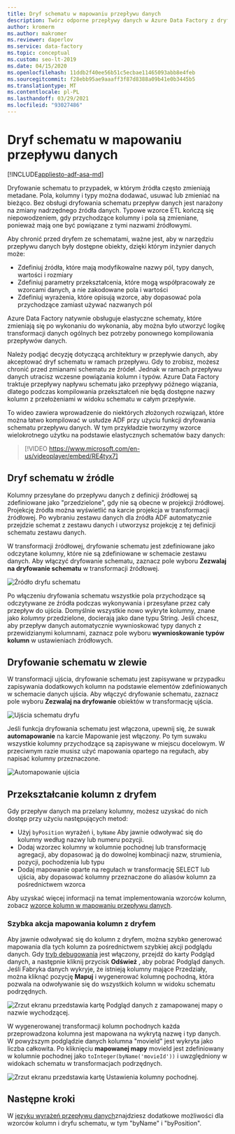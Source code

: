 ```yaml
---
title: Dryf schematu w mapowaniu przepływu danych
description: Twórz odporne przepływy danych w Azure Data Factory z dryfem schematu
author: kromerm
ms.author: makromer
ms.reviewer: daperlov
ms.service: data-factory
ms.topic: conceptual
ms.custom: seo-lt-2019
ms.date: 04/15/2020
ms.openlocfilehash: 11ddb2f40ee56b51c5ecbae11465093abb8e4feb
ms.sourcegitcommit: f28ebb95ae9aaaff3f87d8388a09b41e0b3445b5
ms.translationtype: MT
ms.contentlocale: pl-PL
ms.lasthandoff: 03/29/2021
ms.locfileid: "93027486"
---
```

# <a name="schema-drift-in-mapping-data-flow"></a>Dryf schematu w mapowaniu przepływu danych

[!INCLUDE[appliesto-adf-asa-md](includes/appliesto-adf-asa-md.md)]

Dryfowanie schematu to przypadek, w którym źródła często zmieniają metadane. Pola, kolumny i typy można dodawać, usuwać lub zmieniać na bieżąco. Bez obsługi dryfowania schematu przepływ danych jest narażony na zmiany nadrzędnego źródła danych. Typowe wzorce ETL kończą się niepowodzeniem, gdy przychodzące kolumny i pola są zmieniane, ponieważ mają one być powiązane z tymi nazwami źródłowymi.

Aby chronić przed dryfem ze schematami, ważne jest, aby w narzędziu przepływu danych były dostępne obiekty, dzięki którym inżynier danych może:

* Zdefiniuj źródła, które mają modyfikowalne nazwy pól, typy danych, wartości i rozmiary
* Zdefiniuj parametry przekształcenia, które mogą współpracowały ze wzorcami danych, a nie zakodowane pola i wartości
* Zdefiniuj wyrażenia, które opisują wzorce, aby dopasować pola przychodzące zamiast używać nazwanych pól

Azure Data Factory natywnie obsługuje elastyczne schematy, które zmieniają się po wykonaniu do wykonania, aby można było utworzyć logikę transformacji danych ogólnych bez potrzeby ponownego kompilowania przepływów danych.

Należy podjąć decyzję dotyczącą architektury w przepływie danych, aby akceptować dryf schematu w ramach przepływu. Gdy to zrobisz, możesz chronić przed zmianami schematu ze źródeł. Jednak w ramach przepływu danych utracisz wczesne powiązania kolumn i typów. Azure Data Factory traktuje przepływy napływu schematu jako przepływy późnego wiązania, dlatego podczas kompilowania przekształceń nie będą dostępne nazwy kolumn z przełożeniami w widoku schematu w całym przepływie.

To wideo zawiera wprowadzenie do niektórych złożonych rozwiązań, które można łatwo kompilować w usłudze ADF przy użyciu funkcji dryfowania schematu przepływu danych. W tym przykładzie tworzymy wzorce wielokrotnego użytku na podstawie elastycznych schematów bazy danych:

> [!VIDEO https://www.microsoft.com/en-us/videoplayer/embed/RE4tyx7]

## <a name="schema-drift-in-source"></a>Dryf schematu w źródle

Kolumny przesyłane do przepływu danych z definicji źródłowej są zdefiniowane jako "przedzielone", gdy nie są obecne w projekcji źródłowej. Projekcję źródła można wyświetlić na karcie projekcja w transformacji źródłowej. Po wybraniu zestawu danych dla źródła ADF automatycznie przejdzie schemat z zestawu danych i utworzysz projekcję z tej definicji schematu zestawu danych.

W transformacji źródłowej, dryfowanie schematu jest zdefiniowane jako odczytane kolumny, które nie są zdefiniowane w schemacie zestawu danych. Aby włączyć dryfowanie schematu, zaznacz pole wyboru **Zezwalaj na dryfowanie schematu** w transformacji źródłowej.

![Źródło dryfu schematu](media/data-flow/schemadrift001.png "Źródło dryfu schematu")

Po włączeniu dryfowania schematu wszystkie pola przychodzące są odczytywane ze źródła podczas wykonywania i przesyłane przez cały przepływ do ujścia. Domyślnie wszystkie nowo wykryte kolumny, znane jako *kolumny* przedzielone, docierają jako dane typu String. Jeśli chcesz, aby przepływ danych automatycznie wywnioskować typy danych z przewidzianymi kolumnami, zaznacz pole wyboru **wywnioskowanie typów kolumn** w ustawieniach źródłowych.

## <a name="schema-drift-in-sink"></a>Dryfowanie schematu w zlewie

W transformacji ujścia, dryfowanie schematu jest zapisywane w przypadku zapisywania dodatkowych kolumn na podstawie elementów zdefiniowanych w schemacie danych ujścia. Aby włączyć dryfowanie schematu, zaznacz pole wyboru **Zezwalaj na dryfowanie** obiektów w transformację ujścia.

![Ujścia schematu dryfu](media/data-flow/schemadrift002.png "Ujścia schematu dryfu")

Jeśli funkcja dryfowania schematu jest włączona, upewnij się, że suwak **automapowanie** na karcie Mapowanie jest włączony. Po tym suwaku wszystkie kolumny przychodzące są zapisywane w miejscu docelowym. W przeciwnym razie musisz użyć mapowania opartego na regułach, aby napisać kolumny przeznaczone.

![Automapowanie ujścia](media/data-flow/automap.png "Automapowanie ujścia")

## <a name="transforming-drifted-columns"></a>Przekształcanie kolumn z dryfem

Gdy przepływ danych ma przelany kolumny, możesz uzyskać do nich dostęp przy użyciu następujących metod:

* Użyj `byPosition` wyrażeń i, `byName` Aby jawnie odwoływać się do kolumny według nazwy lub numeru pozycji.
* Dodaj wzorzec kolumny w kolumnie pochodnej lub transformację agregacji, aby dopasować ją do dowolnej kombinacji nazw, strumienia, pozycji, pochodzenia lub typu
* Dodaj mapowanie oparte na regułach w transformację SELECT lub ujścia, aby dopasować kolumny przeznaczone do aliasów kolumn za pośrednictwem wzorca

Aby uzyskać więcej informacji na temat implementowania wzorców kolumn, zobacz [wzorce kolumn w mapowaniu przepływu danych](concepts-data-flow-column-pattern.md).

### <a name="map-drifted-columns-quick-action"></a>Szybka akcja mapowania kolumn z dryfem

Aby jawnie odwoływać się do kolumn z dryfem, można szybko generować mapowania dla tych kolumn za pośrednictwem szybkiej akcji podglądu danych. Gdy [tryb debugowania](concepts-data-flow-debug-mode.md) jest włączony, przejdź do karty Podgląd danych, a następnie kliknij przycisk **Odśwież** , aby pobrać Podgląd danych. Jeśli Fabryka danych wykryje, że istnieją kolumny mające Przedziały, można kliknąć pozycję **Mapuj** i wygenerować kolumnę pochodną, która pozwala na odwoływanie się do wszystkich kolumn w widoku schematu podrzędnych.

![Zrzut ekranu przedstawia kartę Podgląd danych z zamapowanej mapy o nazwie wychodzącej.](media/data-flow/mapdrifted1.png "Przedryfowanie mapy")

W wygenerowanej transformacji kolumn pochodnych każda przeprowadzona kolumna jest mapowana na wykrytą nazwę i typ danych. W powyższym podglądzie danych kolumna "movieId" jest wykryta jako liczba całkowita. Po kliknięciu **mapowanej mapy** movieId jest zdefiniowany w kolumnie pochodnej jako `toInteger(byName('movieId'))` i uwzględniony w widokach schematu w transformacjach podrzędnych.

![Zrzut ekranu przedstawia kartę Ustawienia kolumny pochodnej.](media/data-flow/mapdrifted2.png "Przedryfowanie mapy")

## <a name="next-steps"></a>Następne kroki
W [języku wyrażeń przepływu danych](data-flow-expression-functions.md)znajdziesz dodatkowe możliwości dla wzorców kolumn i dryfu schematu, w tym "byName" i "byPosition".
